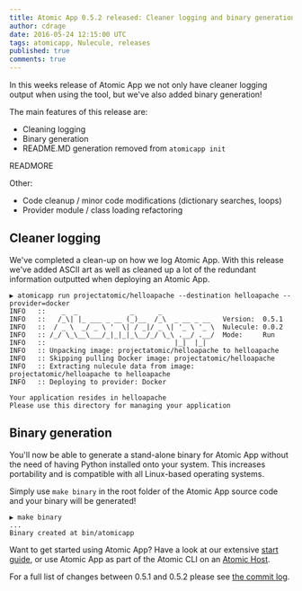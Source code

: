 ```yaml
---
title: Atomic App 0.5.2 released: Cleaner logging and binary generation!
author: cdrage
date: 2016-05-24 12:15:00 UTC
tags: atomicapp, Nulecule, releases
published: true
comments: true
---
```


In this weeks release of Atomic App we not only have cleaner logging output when using the tool, but we've also added binary generation!

The main features of this release are:
  - Cleaning logging
  - Binary generation
  - README.MD generation removed from `atomicapp init`

READMORE

Other:

  - Code cleanup / minor code modifications (dictionary searches, loops)
  - Provider module / class loading refactoring

## Cleaner logging

We've completed a clean-up on how we log Atomic App. With this release we've added ASCII art as well as cleaned up a lot of the redundant information outputted when deploying an Atomic App.

```
▶ atomicapp run projectatomic/helloapache --destination helloapache --provider=docker
INFO   ::    _  _             _      _
INFO   ::   /_\| |_ ___ _ __ (_)__  /_\  _ __ _ __   Version:  0.5.1
INFO   ::  / _ \  _/ _ \ '  \| / _|/ _ \| '_ \ '_ \  Nulecule: 0.0.2
INFO   :: /_/ \_\__\___/_|_|_|_\__/_/ \_\ .__/ .__/  Mode:     Run
INFO   ::                                |_|  |_|
INFO   :: Unpacking image: projectatomic/helloapache to helloapache
INFO   :: Skipping pulling Docker image: projectatomic/helloapache
INFO   :: Extracting nulecule data from image: projectatomic/helloapache to helloapache
INFO   :: Deploying to provider: Docker

Your application resides in helloapache
Please use this directory for managing your application
```

## Binary generation

You'll now be able to generate a stand-alone binary for Atomic App without the need of having Python installed onto your system. This increases portability and is compatible with all Linux-based operating systems.

Simply use `make binary` in the root folder of the Atomic App source code and your binary will be generated!

```
▶ make binary
...
Binary created at bin/atomicapp
```


Want to get started using Atomic App? Have a look at our extensive [start guide](https://github.com/projectatomic/atomicapp/blob/master/docs/start_guide.md), or use Atomic App as part of the Atomic CLI on an [Atomic Host](http://www.projectatomic.io/download/).

For a full list of changes between 0.5.1 and 0.5.2 please see [the commit log](https://github.com/projectatomic/atomicapp/commits/0.5.2).
